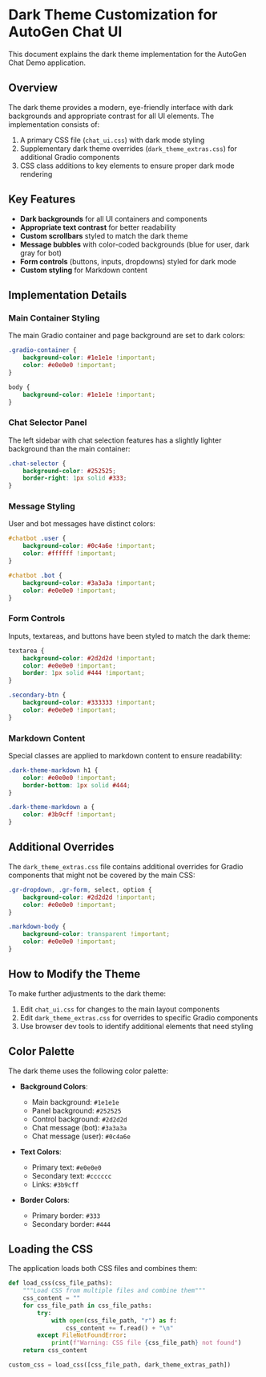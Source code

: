 # Dark Theme Customization for AutoGen Chat UI

This document explains the dark theme implementation for the AutoGen Chat Demo application.

## Overview

The dark theme provides a modern, eye-friendly interface with dark backgrounds and appropriate contrast for all UI elements. The implementation consists of:

1. A primary CSS file (`chat_ui.css`) with dark mode styling
2. Supplementary dark theme overrides (`dark_theme_extras.css`) for additional Gradio components
3. CSS class additions to key elements to ensure proper dark mode rendering

## Key Features

- **Dark backgrounds** for all UI containers and components
- **Appropriate text contrast** for better readability
- **Custom scrollbars** styled to match the dark theme
- **Message bubbles** with color-coded backgrounds (blue for user, dark gray for bot)
- **Form controls** (buttons, inputs, dropdowns) styled for dark mode
- **Custom styling** for Markdown content

## Implementation Details

### Main Container Styling

The main Gradio container and page background are set to dark colors:

```css
.gradio-container {
    background-color: #1e1e1e !important;
    color: #e0e0e0 !important;
}

body {
    background-color: #1e1e1e !important;
}
```

### Chat Selector Panel

The left sidebar with chat selection features has a slightly lighter background than the main container:

```css
.chat-selector {
    background-color: #252525;
    border-right: 1px solid #333;
}
```

### Message Styling

User and bot messages have distinct colors:

```css
#chatbot .user {
    background-color: #0c4a6e !important;
    color: #ffffff !important;
}

#chatbot .bot {
    background-color: #3a3a3a !important;
    color: #e0e0e0 !important;
}
```

### Form Controls

Inputs, textareas, and buttons have been styled to match the dark theme:

```css
textarea {
    background-color: #2d2d2d !important;
    color: #e0e0e0 !important;
    border: 1px solid #444 !important;
}

.secondary-btn {
    background-color: #333333 !important;
    color: #e0e0e0 !important;
}
```

### Markdown Content

Special classes are applied to markdown content to ensure readability:

```css
.dark-theme-markdown h1 {
    color: #e0e0e0 !important;
    border-bottom: 1px solid #444;
}

.dark-theme-markdown a {
    color: #3b9cff !important;
}
```

## Additional Overrides

The `dark_theme_extras.css` file contains additional overrides for Gradio components that might not be covered by the main CSS:

```css
.gr-dropdown, .gr-form, select, option {
    background-color: #2d2d2d !important;
    color: #e0e0e0 !important;
}

.markdown-body {
    background-color: transparent !important;
    color: #e0e0e0 !important;
}
```

## How to Modify the Theme

To make further adjustments to the dark theme:

1. Edit `chat_ui.css` for changes to the main layout components
2. Edit `dark_theme_extras.css` for overrides to specific Gradio components
3. Use browser dev tools to identify additional elements that need styling

## Color Palette

The dark theme uses the following color palette:

- **Background Colors**:
  - Main background: `#1e1e1e`
  - Panel background: `#252525`
  - Control background: `#2d2d2d`
  - Chat message (bot): `#3a3a3a`
  - Chat message (user): `#0c4a6e`

- **Text Colors**:
  - Primary text: `#e0e0e0`
  - Secondary text: `#cccccc`
  - Links: `#3b9cff`

- **Border Colors**:
  - Primary border: `#333`
  - Secondary border: `#444`

## Loading the CSS

The application loads both CSS files and combines them:

```python
def load_css(css_file_paths):
    """Load CSS from multiple files and combine them"""
    css_content = ""
    for css_file_path in css_file_paths:
        try:
            with open(css_file_path, "r") as f:
                css_content += f.read() + "\n"
        except FileNotFoundError:
            print(f"Warning: CSS file {css_file_path} not found")
    return css_content

custom_css = load_css([css_file_path, dark_theme_extras_path])
```
